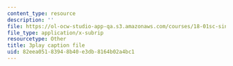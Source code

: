 ```yaml
---
content_type: resource
description: ''
file: https://ol-ocw-studio-app-qa.s3.amazonaws.com/courses/18-01sc-single-variable-calculus-fall-2010/82eea05183948b40e3db8164b02a4bc1_eRCN3daFCmU.srt
file_type: application/x-subrip
resourcetype: Other
title: 3play caption file
uid: 82eea051-8394-8b40-e3db-8164b02a4bc1
---
```

